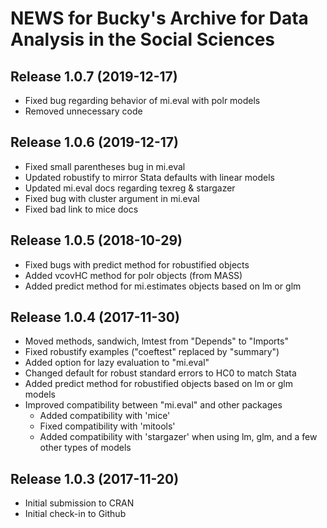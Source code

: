 # NEWS for Bucky's Archive for Data Analysis in the Social Sciences

## Release 1.0.7 (2019-12-17)
   * Fixed bug regarding behavior of mi.eval with polr models
   * Removed unnecessary code

## Release 1.0.6 (2019-12-17)
   * Fixed small parentheses bug in mi.eval
   * Updated robustify to mirror Stata defaults with linear models
   * Updated mi.eval docs regarding texreg & stargazer
   * Fixed bug with cluster argument in mi.eval
   * Fixed bad link to mice docs

## Release 1.0.5 (2018-10-29)
   * Fixed bugs with predict method for robustified objects
   * Added vcovHC method for polr objects (from MASS)
   * Added predict method for mi.estimates objects based on lm or glm

## Release 1.0.4 (2017-11-30)
   * Moved methods, sandwich, lmtest from "Depends" to "Imports"
   * Fixed robustify examples ("coeftest" replaced by "summary")
   * Added option for lazy evaluation to "mi.eval"
   * Changed default for robust standard errors to HC0 to match Stata
   * Added predict method for robustified objects based on lm or glm
     models
   * Improved compatibility between "mi.eval" and other packages
     * Added compatibility with 'mice'
     * Fixed compatibility with 'mitools'
     * Added compatibility with 'stargazer' when using lm, glm, and a
       few other types of models

## Release 1.0.3 (2017-11-20)

   * Initial submission to CRAN
   * Initial check-in to Github
